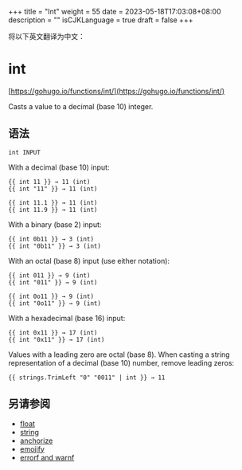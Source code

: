 +++
title = "Int"
weight = 55
date = 2023-05-18T17:03:08+08:00
description = ""
isCJKLanguage = true
draft = false
+++

将以下英文翻译为中文：
# int

[https://gohugo.io/functions/int/](https://gohugo.io/functions/int/)

Casts a value to a decimal (base 10) integer.

## 语法

```
int INPUT
```

With a decimal (base 10) input:

```go-html-template
{{ int 11 }} → 11 (int)
{{ int "11" }} → 11 (int)

{{ int 11.1 }} → 11 (int)
{{ int 11.9 }} → 11 (int)
```

With a binary (base 2) input:

```go-html-template
{{ int 0b11 }} → 3 (int)
{{ int "0b11" }} → 3 (int)
```

With an octal (base 8) input (use either notation):

```go-html-template
{{ int 011 }} → 9 (int)
{{ int "011" }} → 9 (int)

{{ int 0o11 }} → 9 (int)
{{ int "0o11" }} → 9 (int)
```

With a hexadecimal (base 16) input:

```go-html-template
{{ int 0x11 }} → 17 (int)
{{ int "0x11" }} → 17 (int)
```

Values with a leading zero are octal (base 8). When casting a string representation of a decimal (base 10) number, remove leading zeros:

```
{{ strings.TrimLeft "0" "0011" | int }} → 11
```

## 另请参阅

- [float](https://gohugo.io/functions/float/)
- [string](https://gohugo.io/functions/string/)
- [anchorize](https://gohugo.io/functions/anchorize/)
- [emojify](https://gohugo.io/functions/emojify/)
- [errorf and warnf](https://gohugo.io/functions/errorf/)
